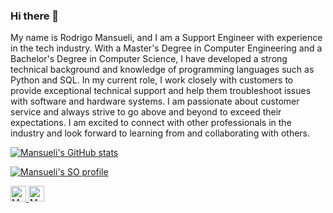 ### Hi there 👋

My name is Rodrigo Mansueli, and I am a Support Engineer with experience in the tech industry. With a Master's Degree in Computer Engineering and a Bachelor's Degree in Computer Science, I have developed a strong technical background and knowledge of programming languages such as Python and SQL.
In my current role, I work closely with customers to provide exceptional technical support and help them troubleshoot issues with software and hardware systems. I am passionate about customer service and always strive to go above and beyond to exceed their expectations.
I am excited to connect with other professionals in the industry and look forward to learning from and collaborating with others. 

[![Mansueli's GitHub stats](https://github-readme-stats.zohan.tech/api?username=mansueli&theme=monokai)](https://mansueli.com)


[![Mansueli's SO profile](https://stackoverflow-readme-profile.johannchopin.fr/profile/2188186?theme=monokai)](https://stackoverflow.com/users/2188186/mansueli)


<a href="https://stackoverflow-readme-profile.vercel.app/tags-league/python/users/2188186">
  <img
       src="https://stackoverflow-readme-profile.johannchopin.fr/tags-league-ranking/java/2188186?theme=monokai"
       alt="Mansueli's SO ranking for Java"
       height="25px"
   >
</a>
<a href="https://stackoverflow-readme-profile.vercel.app/tags-league/java/users/2188186">
  <img
       src="https://stackoverflow-readme-profile.johannchopin.fr/tags-league-ranking/python/2188186?theme=monokai"
       alt="Mansueli's SO ranking for Python"
       height="25px"
   >
</a>


<!--
**mansueli/mansueli** is a ✨ _special_ ✨ repository because its `README.md` (this file) appears on your GitHub profile.
Original:
[![Mansueli's GitHub stats](https://github-readme-stats.vercel.app/api?username=mansueli&theme=dark)](https://mansueli.com)

Here are some ideas to get you started:

- 🔭 I’m currently working on ...
- 🌱 I’m currently learning ...
- 👯 I’m looking to collaborate on ...
- 🤔 I’m looking for help with ...
- 💬 Ask me about ...
- 📫 How to reach me: ...
- 😄 Pronouns: ...
- ⚡ Fun fact: ...
-->
